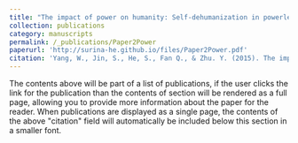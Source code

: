 ```yaml
---
title: "The impact of power on humanity: Self-dehumanization in powerlessness"
collection: publications
category: manuscripts
permalink: /_publications/Paper2Power
paperurl: 'http://surina-he.github.io/files/Paper2Power.pdf'
citation: 'Yang, W., Jin, S., He, S., Fan Q., & Zhu. Y. (2015). The impact of power on humanity: Self-dehumanization in powerlessness *PLoS ONE, 10(5)*, e0125721. https://doi.org/10.1371/journal.pone.0125721'
---
```


The contents above will be part of a list of publications, if the user clicks the link for the publication than the contents of section will be rendered as a full page, allowing you to provide more information about the paper for the reader. When publications are displayed as a single page, the contents of the above "citation" field will automatically be included below this section in a smaller font.
